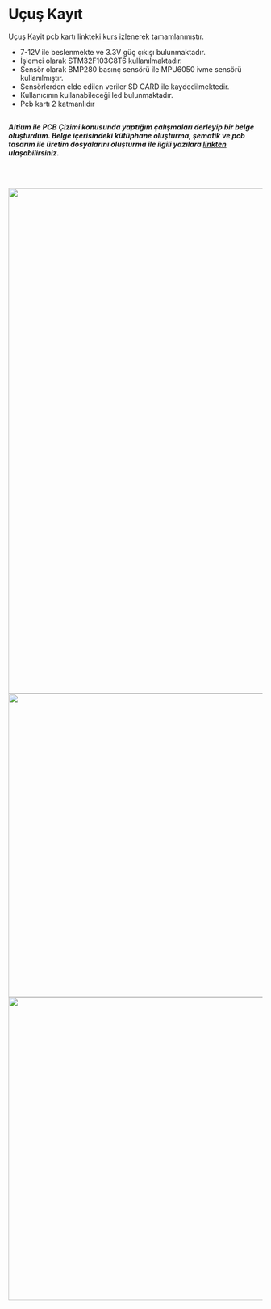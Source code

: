 # Uçuş Kayıt

Uçuş Kayit pcb kartı linkteki [kurs](https://www.youtube.com/playlist?list=PL0nSGdzTE4g_wqTei7HLfgDrX8tR8PREq) izlenerek tamamlanmıştır.

- 7-12V ile beslenmekte ve 3.3V güç çıkışı bulunmaktadır.
- İşlemci olarak STM32F103C8T6 kullanılmaktadır.
- Sensör olarak BMP280 basınç sensörü ile MPU6050 ivme sensörü kullanılmıştır.
- Sensörlerden elde edilen veriler SD CARD ile kaydedilmektedir. 
- Kullanıcının kullanabileceği led bulunmaktadır.
- Pcb kartı 2 katmanlıdır 

##
***Altium ile PCB Çizimi konusunda yaptığım çalışmaları derleyip bir belge oluşturdum. Belge içerisindeki kütüphane oluşturma, şematik ve pcb tasarım ile üretim dosyalarını oluşturma ile ilgili yazılara [linkten](https://lnkd.in/d-QzRE9U) ulaşabilirsiniz.*** 
##

<br>

<p align="left">
  <img src="https://user-images.githubusercontent.com/64609951/211153268-a16d4c1a-deae-448a-a463-e6a0341d5a26.png" width="1000"><br>
  <img src="https://user-images.githubusercontent.com/64609951/211163332-58247bc5-8f1b-4d36-b1b1-8d5916c60672.png" width="600"><br>
  <img src="https://user-images.githubusercontent.com/64609951/211163331-c962bc95-85eb-43b4-8578-a79477a2b368.png" width="600"><br>
</p>

